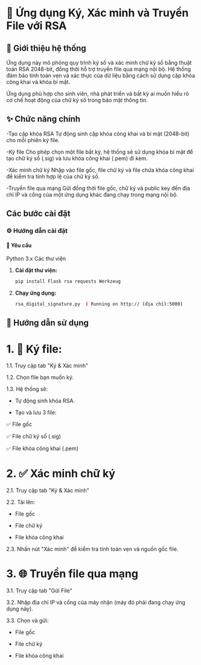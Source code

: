# 🔐 Ứng dụng Ký, Xác minh và Truyền File với RSA

## 📝 Giới thiệu hệ thống

Ứng dụng này mô phỏng quy trình ký số và xác minh chữ ký số bằng thuật toán RSA 2048-bit, đồng thời hỗ trợ truyền file qua mạng nội bộ. Hệ thống đảm bảo tính toàn vẹn và xác thực của dữ liệu bằng cách sử dụng cặp khóa công khai và khóa bí mật.

Ứng dụng phù hợp cho sinh viên, nhà phát triển và bất kỳ ai muốn hiểu rõ cơ chế hoạt động của chữ ký số trong bảo mật thông tin.


## ✨ Chức năng chính
-Tạo cặp khóa RSA
Tự động sinh cặp khóa công khai và bí mật (2048-bit) cho mỗi phiên ký file.

-Ký file
Cho phép chọn một file bất kỳ, hệ thống sẽ sử dụng khóa bí mật để tạo chữ ký số (.sig) và lưu khóa công khai (.pem) đi kèm.

-Xác minh chữ ký
Nhập vào file gốc, file chữ ký và file chứa khóa công khai để kiểm tra tính hợp lệ của chữ ký số.

-Truyền file qua mạng
Gửi đồng thời file gốc, chữ ký và public key đến địa chỉ IP và cổng của một ứng dụng khác đang chạy trong mạng nội bộ.


## Các bước cài đặt
### ⚙️ Hướng dẫn cài đặt
#### 📌 Yêu cầu
Python 3.x
Các thư viện
1.  **Cài đặt thư viện:**
    ```bash
    pip install Flask rsa requests Werkzeug 
    ```

2.  **Chạy ứng dụng:**
    ```bash
    rsa_digital_signature.py  ( Running on http:// (địa chỉ):5000)
    ```



## 🚀 Hướng dẫn sử dụng
# 1. **🔐 Ký file**:

1.1. Truy cập tab "Ký & Xác minh"

1.2. Chọn file bạn muốn ký.

1.3. Hệ thống sẽ:

- Tự động sinh khóa RSA.

- Tạo và lưu 3 file:

✅ File gốc

✅ File chữ ký số (.sig)

✅ File khóa công khai (.pem)

# 2. **✅ Xác minh chữ ký**

2.1. Truy cập tab "Ký & Xác minh"

2.2. Tải lên:

- File gốc

- File chữ ký

- File khóa công khai

2.3. Nhấn nút "Xác minh" để kiểm tra tính toàn vẹn và nguồn gốc file.

# 3. **🌐 Truyền file qua mạng**
3.1. Truy cập tab "Gửi File"

3.2. Nhập địa chỉ IP và cổng của máy nhận (máy đó phải đang chạy ứng dụng này).

3.3. Chọn và gửi:

- File gốc

- File chữ ký

- File khóa công khai





